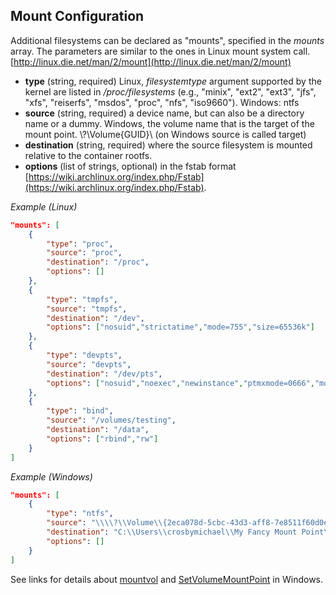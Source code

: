 ## Mount Configuration

Additional filesystems can be declared as "mounts", specified in the *mounts* array. The parameters are similar to the ones in Linux mount system call. [http://linux.die.net/man/2/mount](http://linux.die.net/man/2/mount)

* **type** (string, required) Linux, *filesystemtype* argument supported by the kernel are listed in */proc/filesystems* (e.g., "minix", "ext2", "ext3", "jfs", "xfs", "reiserfs", "msdos", "proc", "nfs", "iso9660"). Windows: ntfs
* **source** (string, required) a device name, but can also be a directory name or a dummy. Windows, the volume name that is the target of the mount point. \\?\Volume\{GUID}\ (on Windows source is called target)
* **destination** (string, required) where the source filesystem is mounted relative to the container rootfs.
* **options** (list of strings, optional) in the fstab format [https://wiki.archlinux.org/index.php/Fstab](https://wiki.archlinux.org/index.php/Fstab).

*Example (Linux)*

```json
"mounts": [
    {
        "type": "proc",
        "source": "proc",
        "destination": "/proc",
        "options": []
    },
    {
        "type": "tmpfs",
        "source": "tmpfs",
        "destination": "/dev",
        "options": ["nosuid","strictatime","mode=755","size=65536k"]
    },
    {
        "type": "devpts",
        "source": "devpts",
        "destination": "/dev/pts",
        "options": ["nosuid","noexec","newinstance","ptmxmode=0666","mode=0620","gid=5"]
    },
    {
        "type": "bind",
        "source": "/volumes/testing",
        "destination": "/data",
        "options": ["rbind","rw"]
    }
]
```

*Example (Windows)*

```json
"mounts": [
    {
        "type": "ntfs",
        "source": "\\\\?\\Volume\\{2eca078d-5cbc-43d3-aff8-7e8511f60d0e}\\",
        "destination": "C:\\Users\\crosbymichael\\My Fancy Mount Point\\",
        "options": []
    }
]
```

See links for details about [mountvol](http://ss64.com/nt/mountvol.html) and [SetVolumeMountPoint](https://msdn.microsoft.com/en-us/library/windows/desktop/aa365561(v=vs.85).aspx) in Windows.



